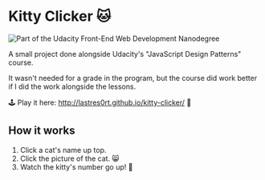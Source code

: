 # Kitty Clicker 🐱
![Part of the Udacity Front-End Web Development Nanodegree](https://img.shields.io/badge/Udacity-Front--End%20Web%20Developer%20Nanodegree-02b3e4.svg)

A small project done alongside Udacity's "JavaScript Design Patterns" course. 

It wasn't needed for a grade in the program, but the course did work better if I did the work alongside the lessons.

🕹 Play it here: http://lastres0rt.github.io/kitty-clicker/ 👾

## How it works

1. Click a cat's name up top. 
2. Click the picture of the cat. 😸
3. Watch the kitty's number go up! 💯
